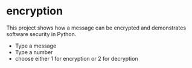 # encryption
This project shows how a message can be encrypted and demonstrates software security in Python.

- Type a message
- Type a number
- choose either 1 for encryption or 2 for decryption
